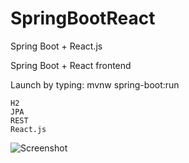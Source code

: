 # SpringBootReact
Spring Boot + React.js

Spring Boot + React frontend

Launch by typing: mvnw spring-boot:run

    H2
    JPA
    REST
    React.js

![Screenshot](http://juhahinkula.github.com/img/springreact.png)
